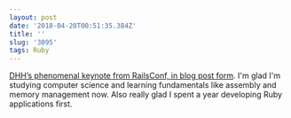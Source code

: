 ```yaml
---
layout: post
date: '2018-04-20T00:51:35.384Z'
title: ''
slug: '3095'
tags: Ruby
---
```

[DHH’s phenomenal keynote from RailsConf, in blog post form](https://m.signalvnoise.com/conceptual-compression-means-beginners-dont-need-to-know-sql-hallelujah-661c1eaed983). I&#39;m glad I&#39;m studying computer science and learning fundamentals like assembly and memory management now. Also really glad I spent a year developing Ruby applications first.
